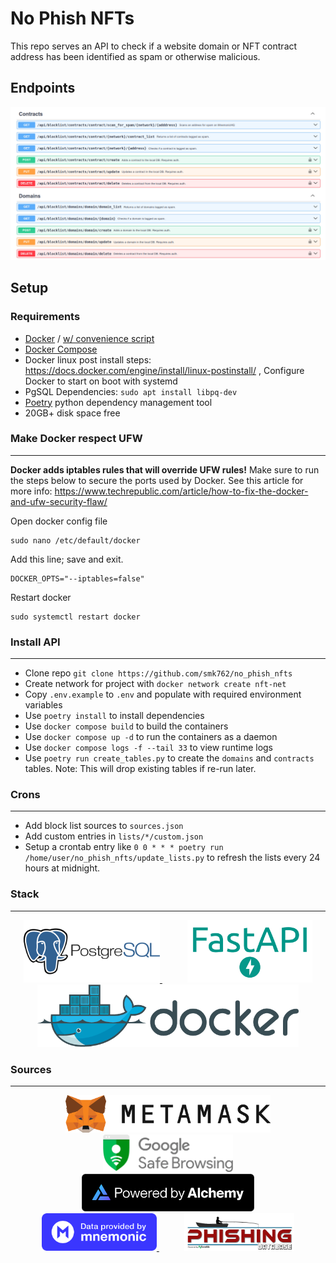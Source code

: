 # No Phish NFTs

This repo serves an API to check if a website domain or NFT contract address has been identified as spam or otherwise malicious.

## Endpoints

<p align="center" width="100%">
    <img src="doc/img/endpoints.png" width="800px" />
</p>


## Setup

### Requirements

 - [Docker](https://docs.docker.com/engine/install/ubuntu/) / [w/ convenience script](https://docs.docker.com/engine/install/ubuntu/#install-using-the-convenience-script)
 - [Docker Compose](https://docs.docker.com/compose/install/linux/#install-using-the-repository)
 - Docker linux post install steps: https://docs.docker.com/engine/install/linux-postinstall/ , Configure Docker to start on boot with systemd
 - PgSQL Dependencies: `sudo apt install libpq-dev`
 - [Poetry](https://python-poetry.org/) python dependency management tool
 - 20GB+ disk space free


### Make Docker respect UFW
---
**Docker adds iptables rules that will override UFW rules!** 
Make sure to run the steps below to secure the ports used by Docker. See this article for more info: https://www.techrepublic.com/article/how-to-fix-the-docker-and-ufw-security-flaw/

Open docker config file
```
sudo nano /etc/default/docker
```

Add this line; save and exit.
```
DOCKER_OPTS="--iptables=false"
```

Restart docker
```
sudo systemctl restart docker
```

### Install API
---
- Clone repo `git clone https://github.com/smk762/no_phish_nfts`
- Create network for project with `docker network create nft-net`
- Copy `.env.example` to `.env` and populate with required environment variables
- Use `poetry install` to install dependencies
- Use `docker compose build` to build the containers
- Use `docker compose up -d` to run the containers as a daemon
- Use `docker compose logs -f --tail 33` to view runtime logs
- Use `poetry run create_tables.py` to create the `domains` and `contracts` tables. Note: This will drop existing tables if re-run later.


### Crons
---
- Add block list sources to `sources.json`
- Add custom entries in `lists/*/custom.json`
- Setup a crontab entry like `0 0 * * * poetry run /home/user/no_phish_nfts/update_lists.py` to refresh the lists every 24 hours at midnight.


### Stack
---
<p align="center" width="100%">
    <a href="https://www.postgresql.org/" alt="Contributors" style="margin:20px">
        <img src="doc/img/postgresql.png" height="100" />
    </a>
    <a href="https://fastapi.tiangolo.com/" alt="Contributors" style="margin:20px">
        <img src="doc/img/fastapi.png" height="100" /> 
    </a>
    <a href="https://www.docker.com/" alt="Contributors" style="margin:20px">
        <img src="doc/img/docker.png" height="100" />
    </a>
</p>

### Sources
---
<p align="center" width="100%">
    <a href="https://metamask.io/" alt="Metamask" style="margin:20px">
        <img src="doc/img/metamask.jpg" height="60" />
    </a>
    <a href="https://developers.google.com/safe-browsing" alt="Google Safe Browsing" style="margin:20px">
        <img src="doc/img/google-sb.png" height="60" /> 
    </a>
    <a href="https://www.alchemy.com/" alt="Alchemy API" style="margin:20px">
        <img src="doc/img/alchemy.png" height="60" />
    </a>
    <a href="https://www.mnemonichq.com/" alt="MnemonicHQ API" style="margin:20px">
        <img src="doc/img/mnemonic.png" height="60" />
    </a>
    <a href="https://github.com/mitchellkrogza/Phishing.Database" alt="Mitchellkrogza's Phishing Database" style="margin:20px">
        <img src="doc/img/phishing-logo.jpg" height="60" />
    </a>
</p>